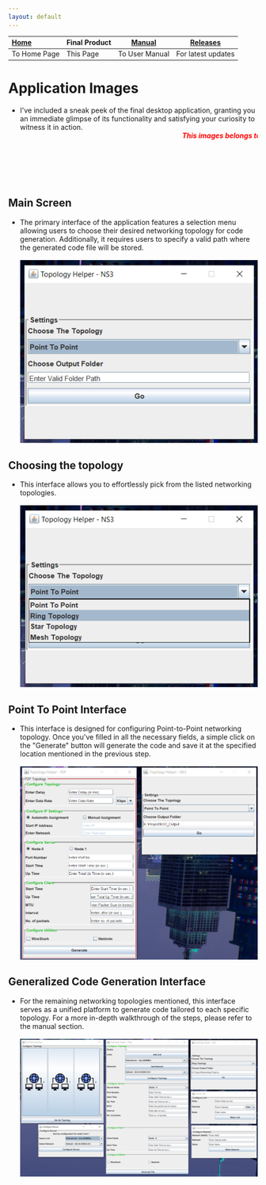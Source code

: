 ```yaml
---
layout: default
---
```


| [Home](./index.html) | Final Product | [Manual](./manual.html) | [Releases](./releases.html) |
|:---------------------|:--------------|-------------------------|-----------------------------|
| To Home Page         | This Page     | To User Manual          | For latest updates          |

# Application Images
- I've included a sneak peek of the final desktop application, granting you an immediate glimpse of its functionality and satisfying your curiosity to witness it in action.
  <marquee direction="left" height="100px" style="color: red; font-weight: bold; font-style: italic;">
    This images belongs to very first release of this application. &nbsp;&nbsp;&nbsp;&nbsp;&nbsp; | &nbsp;&nbsp;&nbsp;&nbsp;&nbsp; Fore latest updates and sneak peek, checkout <a href="https://github.com/NetworkingDevs/NS3-GUI-HELPER/discussions/8">here</a>!
  </marquee>

## Main Screen
- The primary interface of the application features a selection menu allowing users to choose their desired networking topology for code generation. Additionally, it requires users to specify a valid path where the generated code file will be stored.
<br><br>
  <img src="./assets/images/App/img1_mainScreen.png" alt="Main Screen Of Application">

## Choosing the topology
- This interface allows you to effortlessly pick from the listed networking topologies.
  <br><br>
  <img alt="Choosing The Topology" src="./assets/images/App/img2.png">

## Point To Point Interface
- This interface is designed for configuring Point-to-Point networking topology. Once you've filled in all the necessary fields, a simple click on the "Generate" button will generate the code and save it at the specified location mentioned in the previous step.
  <br><br>
  <img alt="Choosing The Topology" src="./assets/images/App/img3.png">

## Generalized Code Generation Interface
- For the remaining networking topologies mentioned, this interface serves as a unified platform to generate code tailored to each specific topology. For a more in-depth walkthrough of the steps, please refer to the manual section.
  <br><br>
  <img alt="General Code Generation Interface" src="./assets/images/App/img5.png">
